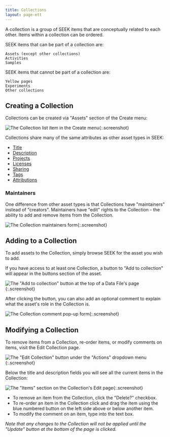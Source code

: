 ```yaml
---
title: Collections
layout: page-ett
---
```


A collection is a group of SEEK items that are conceptually related to each other. Items within a collection can be ordered.

SEEK items that can be part of a collection are:

    Assets (except other collections)
    Activities
    Samples

SEEK items that cannot be part of a collection are:

    Yellow pages
    Experiments
    Other collections

## Creating a Collection

Collections can be created via "Assets" section of the Create menu:

![The Collection list item in the Create menu](/images/user-guide/collections/img.png){:.screenshot}

Collections share many of the same attributes as other asset types in SEEK:

* [Title](general-attributes#title)
* [Description](general-attributes#description)
* [Projects](general-attributes#projects)
* [Licenses](licenses)
* [Sharing](general-attributes#sharing)
* [Tags](general-attributes#tags)
* [Attributions](general-attributes#attributions)

### Maintainers
One difference from other asset types is that Collections have "maintainers" instead of "creators".
Maintainers have "edit" rights to the Collection - the ability to add and remove items from the Collection.

![The Collection maintainers form](/images/user-guide/collections/img_1.png){:.screenshot}

## Adding to a Collection

To add assets to the Collection, simply browse SEEK for the asset you wish to add. 

If you have access to at least one Collection, a button to "Add to collection" will appear in the buttons section of the asset.

![The "Add to collection" button at the top of a Data File's page](/images/user-guide/collections/img_2.png){:.screenshot}

After clicking the button, you can also add an optional comment to explain what the asset's role in the Collection is.

![The Collection comment pop-up form](/images/user-guide/collections/img_3.png){:.screenshot}

## Modifying a Collection

To remove items from a Collection, re-order items, or modify comments on items, visit the Edit Collection page.

![The "Edit Collection" button under the "Actions" dropdown menu](/images/user-guide/collections/img_4.png){:.screenshot}

Below the title and description fields you will see all the current items in the Collection:

![The "Items" section on the Collection's Edit page](/images/user-guide/collections/img_5.png){:.screenshot}

- To remove an item from the Collection, click the "Delete?" checkbox.
- To re-order an item in the Collection click and drag the item using the blue numbered button on the left side above or below another item.
- To modify the comment on an item, type into the text box.

*Note that any changes to the Collection will not be applied until the "Update" button at the bottom of the page is clicked.*
